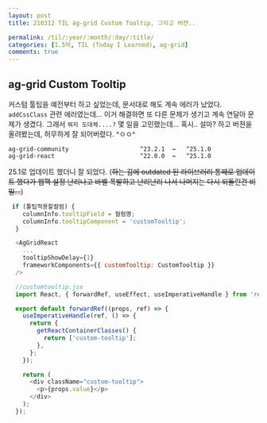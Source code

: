 ```yaml
---
layout: post
title: 210312 TIL ag-grid Custom Tooltip, 그리고 버젼.. 

permalink: /til/:year/:month/:day/:title/
categories: [1.5막, TIL (Today I Learned), ag-grid]
comments: true
---
```


## ag-grid Custom Tooltip

커스텀 툴팁을 예전부터 하고 싶었는데, 문서대로 해도 계속 에러가 났었다.
`addCssClass` 관련 에러였는데... 이거 해결하면 또 다른 문제가 생기고 계속 연달아 문제가 생겼다. 
그래서 `뭐지 도대체....?` 몇 일을 고민했는데... 혹시.. 설마? 하고 버젼을 올려봤는데, 허무하게 잘 되어버렸다. ^ㅇㅇ^ 

```
ag-grid-community                    ^23.2.1  →   ^25.1.0     
ag-grid-react                        ^22.0.0  →   ^25.1.0     
```

25.1로 업데이트 했더니 잘 되었다.
(~~하는 김에 outdated 된 라이브러리 통째로 업데이트 했다가 웹팩 설정 난리나고 바벨 폭발하고 난리난리 나서 나머지는 다시 되돌린건 비밀...~~)


```js
 if (툴팁적용할컬럼) {
    columnInfo.tooltipField = 컬럼명;
    columnInfo.tooltipComponent = 'customTooltip';
  }

  <AgGridReact
    ...
    tooltipShowDelay={1}
    frameworkComponents={{ customTooltip: CustomTooltip }}
  />

  //customtooltip.jsx
  import React, { forwardRef, useEffect, useImperativeHandle } from 'react';

  export default forwardRef((props, ref) => {
    useImperativeHandle(ref, () => {
      return {
        getReactContainerClasses() {
          return ['custom-tooltip'];
        },
      };
    });

    return (
      <div className="custom-tooltip">
        <p>{props.value}</p>
      </div>
    );
  });

```
